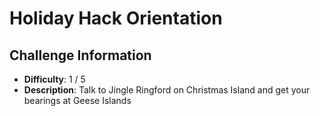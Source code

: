 # Holiday Hack Orientation

## Challenge Information
- **Difficulty**: 1 / 5
- **Description**: Talk to Jingle Ringford on Christmas Island and get your bearings at Geese Islands